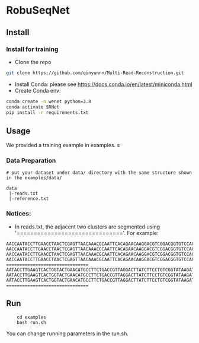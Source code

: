 # RobuSeqNet



## Install


### Install for training 

- Clone the repo
``` sh
git clone https://github.com/qinyunnn/Multi-Read-Reconstruction.git
```

- Install Conda: please see https://docs.conda.io/en/latest/miniconda.html
- Create Conda env:

``` sh
conda create -n wenet python=3.8
conda activate SRNet
pip install -r requirements.txt
```



## Usage

We provided a training example in examples.
s
### Data Preparation
```
# put your dataset under data/ directory with the same structure shown in the examples/data/

data
 |-reads.txt
 |-reference.txt
```

### Notices:
* In reads.txt, the adjacent two clusters are segmented using '==============================='. For example:
```
AACCAATACCTTGAACCTAACTCGAGTTAACAAACGCAATTCACAGAACAAGGACGTCGGACGGTGTCCAGAATACCGGCCTCGTGACCGTGGCCAGGGAACCTGACAATGTCAGGCCTTACCGACACACGCAACCTCTTGCTGAAAGGCCT
AACCAATACCTTGAACCTAACTCGAGTTAACAAACGCAATTCACAGAACAAGGACGTCGGACGGTGTCCAGAATACCGGCCTCGTGACCGTGGCCAGGGAACCTGACAATGTCAGGCCTTACCGACAACGCAACCTCTTGCTGAAAGGCCT
AACCAATACCTTGAACCTAACTCGAGTTAACAAACGCAATTCACAGAACAAGGACGTCGGACGGTGTCCAGAATACCGGCCTCGTGACCGTGGCCAGGGAACCTGACAATGTCAGGCCTTACCGACACACGCAACCTCTTGCTGAAAGGCCT
AACCAATACCTTGAACCTAACTCGAGTTAACAAACGCAATTCACAGAACAAGGACGTCGGACGGTGTCCAGAATACCGGCCTCGTGACCGTGGCCAGGGAACCTGACAATGTCAGGCCTTACCGACACACGCAACCTCTTGCTGAAAGGCCT
===============================
AATACCTTGAAGTCACTGGTACTGAACATGCCTTCTGACCGTTAGGACTTATCTTCCTGTCGGTATAAGATCTACTACTACAACACTGGTTTCAACTAGCGGGAGAAGTCCTTACCGAGTTCTGCGGCTGGCTGATAGCGTGTGCCCTCTGG
AATACCTTGAAGTCACTGGTACTGAACATGCCTTCTGACCGTTAGGACTTATCTTCCTGTCGGTATAAGATCTACTACTACAACACTGGTTTCAACTAGCGGGAGAAGTCCTTACCGAGTTCTGCGGCTGGCTGATAGCGTGTGCCCTCTGG
AATACCTTGAAGTCACTGGTACTGAACATGCCTTCTGACCGTTAGGACTTATCTTCCTGTCGGTATAAGATCTACTACTACAACACTGGTTTCAACTAGCGGGAGAAGTCCTTACCGAGTTCTGCGGCTGGCTGATAGCGTGTGCCCTCTGG
===============================
```


## Run
```
    cd examples
    bash run.sh
```
You can change running parameters in the run.sh.
